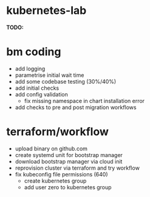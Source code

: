 # kubernetes-lab


**TODO:**


# bm coding
- add logging
- parametrise initial wait time
- add some codebase testing (30%/40%)
- add initial checks
- add config validation
    - fix missing namespace in chart installation error
- add checks to pre and post migration workflows

# terraform/workflow
- upload binary on github.com
- create systemd unit for bootstrap manager
- download bootstrap manager via cloud init
- reprovision cluster via terraform and try workflow
- fix kubeconfig file permissions (640)
    - create kubernetes group
    - add user zero to kubernetes group
